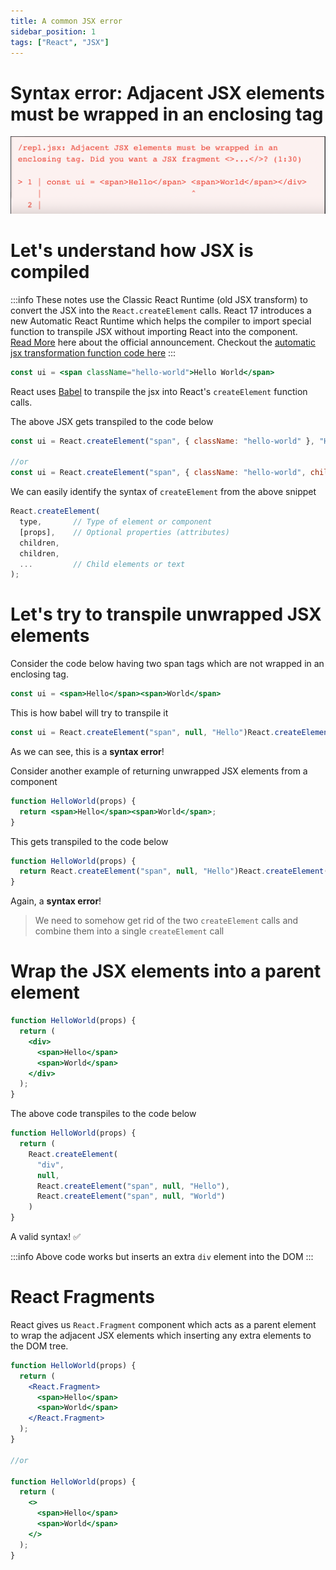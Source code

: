 ```yaml
---
title: A common JSX error
sidebar_position: 1
tags: ["React", "JSX"]
---
```


# Syntax error: Adjacent JSX elements must be wrapped in an enclosing tag

![Syntax error: Adjacent JSX elements must be wrapped in an enclosing tag](../../../static/img/2023/jsx-syntax-error.png)

# Let's understand how JSX is compiled

:::info
These notes use the Classic React Runtime (old JSX transform) to convert the JSX into the `React.createElement` calls. React 17 introduces a new Automatic React Runtime which helps the compiler to import special function to transpile JSX without importing React into the component. <br />
[Read More](https://legacy.reactjs.org/blog/2020/09/22/introducing-the-new-jsx-transform.html) here about the official announcement. Checkout the [automatic jsx transformation function code here](https://github.com/facebook/react/tree/main/packages/react/src/jsx)
:::

```jsx
const ui = <span className="hello-world">Hello World</span>
```

React uses [Babel](https://babeljs.io/) to transpile the jsx into React's `createElement` function calls.

The above JSX gets transpiled to the code below

```jsx
const ui = React.createElement("span", { className: "hello-world" }, "Hello World");

//or
const ui = React.createElement("span", { className: "hello-world", children: "Hello World" });
```

We can easily identify the syntax of `createElement` from the above snippet

```js
React.createElement(
  type,       // Type of element or component
  [props],    // Optional properties (attributes)
  children,
  children,
  ...         // Child elements or text
);
```

# Let's try to transpile unwrapped JSX elements

Consider the code below having two span tags which are not wrapped in an enclosing tag.

```jsx
const ui = <span>Hello</span><span>World</span>
```

This is how babel will try to transpile it

```jsx
const ui = React.createElement("span", null, "Hello")React.createElement("span", null, "World");
```

As we can see, this is a **syntax error**!

Consider another example of returning unwrapped JSX elements from a component

```jsx
function HelloWorld(props) {
  return <span>Hello</span><span>World</span>;
}
```

This gets transpiled to the code below

```jsx
function HelloWorld(props) {
  return React.createElement("span", null, "Hello")React.createElement("span", null, "World");
}
```

Again, a **syntax error**!

> We need to somehow get rid of the two `createElement` calls and combine them into a single `createElement` call

# Wrap the JSX elements into a parent element

```jsx
function HelloWorld(props) {
  return (
    <div>
      <span>Hello</span>
      <span>World</span>
    </div>
  );
}
```

The above code transpiles to the code below

```jsx
function HelloWorld(props) {
  return (
    React.createElement(
      "div",
      null,
      React.createElement("span", null, "Hello"),
      React.createElement("span", null, "World")
    )
}
```

A valid syntax! ✅

:::info
Above code works but inserts an extra `div` element into the DOM
:::

# React Fragments

React gives us `React.Fragment` component which acts as a parent element to wrap the adjacent JSX elements which inserting any extra elements to the DOM tree.

```jsx
function HelloWorld(props) {
  return (
    <React.Fragment>
      <span>Hello</span>
      <span>World</span>
    </React.Fragment>
  );
}

//or

function HelloWorld(props) {
  return (
    <>
      <span>Hello</span>
      <span>World</span>
    </>
  );
}
```

